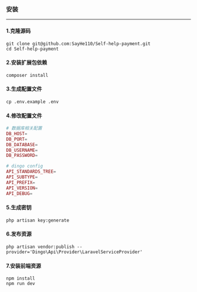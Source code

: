 ### 安装

---

#### 1.克隆源码
```shell
git clone git@github.com:SayHe110/Self-help-payment.git
cd Self-help-payment 
```

#### 2.安装扩展包依赖
```shell
composer install
```

#### 3.生成配置文件
```shell
cp .env.example .env
```

#### 4.修改配置文件
```php
# 数据库相关配置
DB_HOST=
DB_PORT=
DB_DATABASE=
DB_USERNAME=
DB_PASSWORD=

# dingo config
API_STANDARDS_TREE=
API_SUBTYPE=
API_PREFIX=
API_VERSION=
API_DEBUG=
```

#### 5.生成密钥
```shell
php artisan key:generate
```

#### 6.发布资源
```shell
php artisan vendor:publish --provider='Dingo\Api\Provider\LaravelServiceProvider'
```

#### 7.安装前端资源
```shell
npm install
npm run dev
```